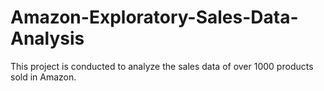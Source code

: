 # Amazon-Exploratory-Sales-Data-Analysis
This project is conducted to analyze the sales data of over 1000 products sold in Amazon.
